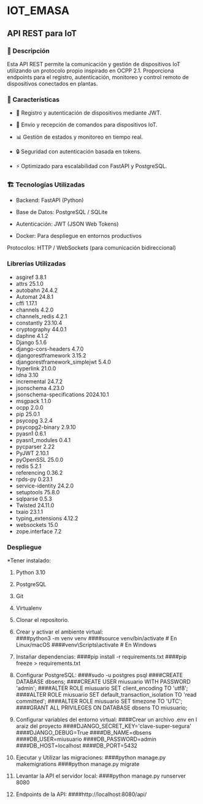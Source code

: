 # IOT_EMASA

## API REST para IoT

### 🚀 Descripción

Esta API REST permite la comunicación y gestión de dispositivos IoT utilizando un protocolo propio inspirado en OCPP 2.1. Proporciona endpoints para el registro, autenticación, monitoreo y control remoto de dispositivos conectados en plantas.

### 📌 Características

* 📡 Registro y autenticación de dispositivos mediante JWT.
  
* 🔄 Envío y recepción de comandos para dispositivos IoT.

* 📊 Gestión de estados y monitoreo en tiempo real.

* 🔒 Seguridad con autenticación basada en tokens.

* ⚡ Optimizado para escalabilidad con FastAPI y PostgreSQL.

### 🏗 Tecnologías Utilizadas

* Backend: FastAPI (Python)

* Base de Datos: PostgreSQL / SQLite

* Autenticación: JWT (JSON Web Tokens)

* Docker: Para despliegue en entornos productivos

Protocolos: HTTP / WebSockets (para comunicación bidireccional)

### Librerías Utilizadas

* asgiref                        3.8.1
* attrs                          25.1.0
* autobahn                       24.4.2
* Automat                        24.8.1
* cffi                           1.17.1
* channels                       4.2.0
* channels_redis                 4.2.1
* constantly                     23.10.4
* cryptography                   44.0.1
* daphne                         4.1.2
* Django                         5.1.6
* django-cors-headers            4.7.0
* djangorestframework            3.15.2
* djangorestframework_simplejwt  5.4.0
* hyperlink                      21.0.0
* idna                           3.10
* incremental                    24.7.2
* jsonschema                     4.23.0
* jsonschema-specifications      2024.10.1
* msgpack                        1.1.0
* ocpp                           2.0.0
* pip                            25.0.1
* psycopg                        3.2.4
* psycopg2-binary                2.9.10
* pyasn1                         0.6.1
* pyasn1_modules                 0.4.1
* pycparser                      2.22
* PyJWT                          2.10.1
* pyOpenSSL                      25.0.0
* redis                          5.2.1
* referencing                    0.36.2
* rpds-py                        0.23.1
* service-identity               24.2.0
* setuptools                     75.8.0
* sqlparse                       0.5.3
* Twisted                        24.11.0
* txaio                          23.1.1
* typing_extensions              4.12.2
* websockets                     15.0
* zope.interface                 7.2

### Despliegue

*Tener instalado:
1. Python 3.10
2. PostgreSQL
3. Git
4. Virtualenv

2. Clonar el repositorio.

3. Crear y activar el ambiente virtual:    
####python3 -m venv venv
####source venv/bin/activate  # En Linux/macOS
####venv\Scripts\activate  # En Windows
     
4. Instañar dependencias:
####pip install -r requirements.txt
####pip freeze > requirements.txt

5. Configurar PostgreSQL:
####sudo -u postgres psql
####CREATE DATABASE dbsens;
####CREATE USER miusuario WITH PASSWORD 'admin';
####ALTER ROLE miusuario SET client_encoding TO 'utf8';
####ALTER ROLE miusuario SET default_transaction_isolation TO 'read committed';
####ALTER ROLE miusuario SET timezone TO 'UTC';
####GRANT ALL PRIVILEGES ON DATABASE dbsens TO miusuario;

6. Configurar variables del entorno virtual:
####Crear un archivo .env en l araiz del proyecto
####DJANGO_SECRET_KEY='clave-super-segura'
####DJANGO_DEBUG=True
####DB_NAME=dbsens
####DB_USER=miusuario
####DB_PASSWORD=admin
####DB_HOST=localhost
####DB_PORT=5432

7. Ejecutar y Utilizar las migraciones:
####python manage.py makemigrations
####python manage.py migrate

8. Levantar la API el servidor local:
####python manage.py runserver 8080
 
9. Endpoints de la API:
####http://localhost:8080/api/
  
